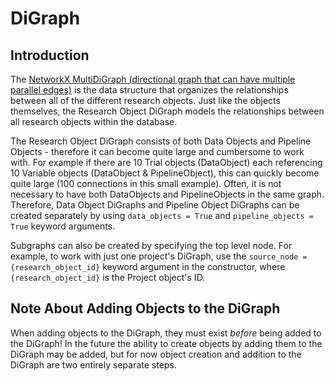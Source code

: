 # DiGraph
## Introduction
The [NetworkX MultiDiGraph (directional graph that can have multiple parallel edges)](https://networkx.org/documentation/stable/reference/classes/multidigraph.html#networkx.MultiDiGraph) is the data structure that organizes the relationships between all of the different research objects. Just like the objects themselves, the Research Object DiGraph models the relationships between all research objects within the database.

The Research Object DiGraph consists of both Data Objects and Pipeline Objects - therefore it can become quite large and cumbersome to work with. For example if there are 10 Trial objects (DataObject) each referencing 10 Variable objects (DataObject & PipelineObject), this can quickly become quite large (100 connections in this small example). Often, it is not necessary to have both DataObjects and PipelineObjects in the same graph. Therefore, Data Object DiGraphs and Pipeline Object DiGraphs can be created separately by using ``data_objects = True`` and ``pipeline_objects = True`` keyword arguments.

Subgraphs can also be created by specifying the top level node. For example, to work with just one project's DiGraph, use the ``source_node = {research_object_id}`` keyword argument in the constructor, where ``{research_object_id}`` is the Project object's ID.

## Note About Adding Objects to the DiGraph
When adding objects to the DiGraph, they must exist *before* being added to the DiGraph! In the future the ability to create objects by adding them to the DiGraph may be added, but for now object creation and addition to the DiGraph are two entirely separate steps.
